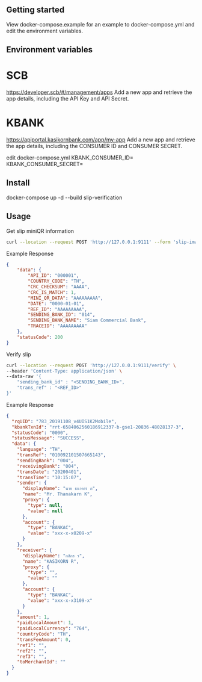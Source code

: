 ## Getting started
View docker-compose.example for an example to docker-compose.yml and edit the environment variables.

## Environment variables
# SCB
https://developer.scb/#/management/apps
Add a new app and retrieve the app details, including the API Key and 	API Secret.
# KBANK
https://apiportal.kasikornbank.com/app/my-app
Add a new app and retrieve the app details, including the CONSUMER ID and CONSUMER SECRET.

edit docker-compose.yml
KBANK_CONSUMER_ID=<CONSUMER ID>
KBANK_CONSUMER_SECRET=<CONSUMER SECRET>

## Install
docker-compose up -d --build slip-verification

## Usage
Get slip miniQR information
```bash
curl --location --request POST 'http://127.0.0.1:9111' --form 'slip-image=@"/D:/slip.jpg"'
```

Example Response
```json
{
    "data": {
        "API_ID": "000001",
        "COUNTRY_CODE": "TH",
        "CRC_CHECKSUM": "AAAA",
        "CRC_IS_MATCH": 1,
        "MINI_QR_DATA": "AAAAAAAAA",
        "DATE": "0000-01-01",
        "REF_ID": "AAAAAAAAA",
        "SENDING_BANK_ID": "014",
        "SENDING_BANK_NAME": "Siam Commercial Bank",
        "TRACEID": "AAAAAAAAA"
    },
    "statusCode": 200
}
```

Verify slip
```bash
curl --location --request POST 'http://127.0.0.1:9111/verify' \
--header 'Content-Type: application/json' \
--data-raw '{
    "sending_bank_id" : "<SENDING_BANK_ID>",
    "trans_ref" : "<REF_ID>"
}'
```

Example Response
```json
{
  "rqUID": "783_20191108_v4UIS1K2Mobile",
  "kbankTxnId": "rrt-6584062560186912337-b-gse1-20836-48028137-3",
  "statusCode": "0000",
  "statusMessage": "SUCCESS",
  "data": {
    "language": "TH",
    "transRef": "010092101507665143",
    "sendingBank": "004",
    "receivingBank": "004",
    "transDate": "20200401",
    "transTime": "10:15:07",
    "sender": {
      "displayName": "นาย ธนาคาร ก",
      "name": "Mr. Thanakarn K",
      "proxy": {
        "type": null,
        "value": null
      },
      "account": {
        "type": "BANKAC",
        "value": "xxx-x-x0209-x"
      }
    },
    "receiver": {
      "displayName": "กสิกร ร",
      "name": "KASIKORN R",
      "proxy": {
        "type": "",
        "value": ""
      },
      "account": {
        "type": "BANKAC",
        "value": "xxx-x-x3109-x"
      }
    },
    "amount": 1,
    "paidLocalAmount": 1,
    "paidLocalCurrency": "764",
    "countryCode": "TH",
    "transFeeAmount": 0,
    "ref1": "",
    "ref2": "",
    "ref3": "",
    "toMerchantId": ""
  }
}
```